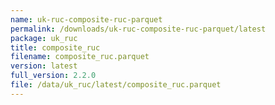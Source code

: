 ```yaml
---
name: uk-ruc-composite-ruc-parquet
permalink: /downloads/uk-ruc-composite-ruc-parquet/latest
package: uk_ruc
title: composite_ruc
filename: composite_ruc.parquet
version: latest
full_version: 2.2.0
file: /data/uk_ruc/latest/composite_ruc.parquet
---
```

